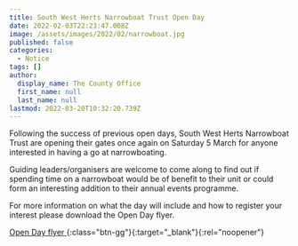 ```yaml
---
title: South West Herts Narrowboat Trust Open Day
date: 2022-02-03T22:23:47.008Z
image: /assets/images/2022/02/narrowboat.jpg
published: false
categories:
  - Notice
tags: []
author:
  display_name: The County Office
  first_name: null
  last_name: null
lastmod: 2022-03-20T10:32:20.739Z
---
```


Following the success of previous open days, South West Herts Narrowboat Trust are opening their gates once again on Saturday 5 March for anyone interested in having a go at narrowboating.    

Guiding leaders/organisers are welcome to come along to find out if spending time on a narrowboat would be of benefit to their unit or could form an interesting addition to their annual events programme. 

For more information on what the day will include and how to register your interest please download the Open Day flyer.

[Open Day flyer <i class="fa fa-download"></i>][1]{:class="btn-gg"}{:target="_blank"}{:rel="noopener"}

[1]: /assets/docs/2022/swhnt_flyer.pdf